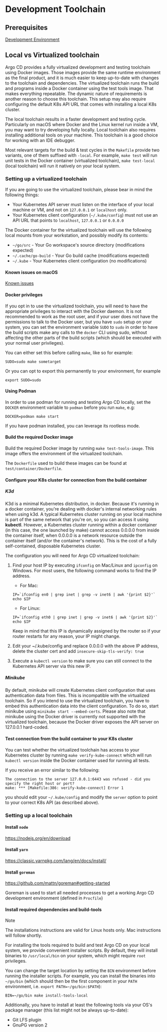 # Development Toolchain

## Prerequisites
[Development Environment](development-environment.md)

## Local vs Virtualized toolchain

Argo CD provides a fully virtualized development and testing toolchain using Docker images. Those images provide the same runtime environment as the final product, and it is much easier to keep up-to-date with changes to the toolchain and dependencies. The virtualized toolchain runs the build and programs inside a Docker container using the test tools image. That makes everything repeatable. The dynamic nature of requirements is another reason to choose this toolchain. This setup may also require configuring the default K8s API URL that comes with installing a local K8s cluster.

The local toolchain results in a faster development and testing cycle. Particularly on macOS where Docker and the Linux kernel run inside a VM, you may want to try developing fully locally. Local toolchain also requires installing additional tools on your machine. This toolchain is a good choice for working with an IDE debugger. 

Most relevant targets for the build & test cycles in the `Makefile` provide two variants, one of them suffixed with `-local`. For example, `make test` will run unit tests in the Docker container (virtualized toolchain), `make test-local` (local toolchain) will run it natively on your local system.

### Setting up a virtualized toolchain

If you are going to use the virtualized toolchain, please bear in mind the following things:

* Your Kubernetes API server must listen on the interface of your local machine or VM, and not on `127.0.0.1` or  `localhost` only.
* Your Kubernetes client configuration (`~/.kube/config`) must not use an API URL that points to `localhost`, `127.0.0.1` or `0.0.0.0`

The Docker container for the virtualized toolchain will use the following local mounts from your workstation, and possibly modify its contents:

* `~/go/src` - Your Go workspace's source directory (modifications expected)
* `~/.cache/go-build` - Your Go build cache (modifications expected)
* `~/.kube` - Your Kubernetes client configuration (no modifications)

#### Known issues on macOS
[Known issues](mac-users.md)

#### Docker privileges

If you opt in to use the virtualized toolchain, you will need to have the appropriate privileges to interact with the Docker daemon. It is not recommended to work as the root user, and if your user does not have the permissions to talk to the Docker user, but you have `sudo` setup on your system, you can set the environment variable `SUDO` to `sudo` in order to have the build scripts make any calls to the `docker` CLI using sudo, without affecting the other parts of the build scripts (which should be executed with your normal user privileges).

You can either set this before calling `make`, like so for example:

```
SUDO=sudo make sometarget
```

Or you can opt to export this permanently to your environment, for example
```
export SUDO=sudo
```

#### Using Podman
In order to use podman for running and testing Argo CD locally, set the `DOCKER` environment variable to `podman` before you run `make`, e.g:

```
DOCKER=podman make start
```
If you have podman installed, you can leverage its rootless mode.

#### Build the required Docker image

Build the required Docker image by running `make test-tools-image`. This image offers the environment of the virtualized toolchain.

The `Dockerfile` used to build these images can be found at `test/container/Dockerfile`.

#### Configure your K8s cluster for connection from the build container
##### K3d
K3d is a minimal Kubernetes distribution, in docker. Because it's running in a docker container, you're dealing with docker's internal networking rules when using k3d. A typical Kubernetes cluster running on your local machine is part of the same network that you're on, so you can access it using **kubectl**. However, a Kubernetes cluster running within a docker container (in this case, the one launched by make) cannot access 0.0.0.0 from inside the container itself, when 0.0.0.0 is a network resource outside the container itself (and/or the container's network). This is the cost of a fully self-contained, disposable Kubernetes cluster.

The configuration you will need for Argo CD virtualized toolchain:

1. Find your host IP by executing `ifconfig` on Mac/Linux and `ipconfig` on Windows. For most users, the following command works to find the IP address.

    * For Mac:

    ```
    IP=`ifconfig en0 | grep inet | grep -v inet6 | awk '{print $2}'`
    echo $IP
    ```

    * For Linux:

    ```
    IP=`ifconfig eth0 | grep inet | grep -v inet6 | awk '{print $2}'`
    echo $IP
    ```

    Keep in mind that this IP is dynamically assigned by the router so if your router restarts for any reason, your IP might change.

2. Edit your ~/.kube/config and replace 0.0.0.0 with the above IP address, delete the cluster cert and add `insecure-skip-tls-verify: true`

3. Execute a `kubectl version` to make sure you can still connect to the Kubernetes API server via this new IP. 

##### Minikube

By default, minikube will create Kubernetes client configuration that uses authentication data from files. This is incompatible with the virtualized toolchain. So if you intend to use the virtualized toolchain, you have to embed this authentication data into the client configuration. To do so, start minikube using `minikube start --embed-certs`. Please also note that minikube using the Docker driver is currently not supported with the virtualized toolchain, because the Docker driver exposes the API server on 127.0.0.1 hard-coded.

#### Test connection from the build container to your K8s cluster

You can test whether the virtualized toolchain has access to your Kubernetes cluster by running `make verify-kube-connect` which will run `kubectl version` inside the Docker container used for running all tests.


If you receive an error similar to the following:

```
The connection to the server 127.0.0.1:6443 was refused - did you specify the right host or port?
make: *** [Makefile:386: verify-kube-connect] Error 1
```

you should edit your `~/.kube/config` and modify the `server` option to point to your correct K8s API (as described above).

### Setting up a local toolchain

#### Install `node`

<https://nodejs.org/en/download>

#### Install `yarn`

<https://classic.yarnpkg.com/lang/en/docs/install/>

#### Install `goreman`

<https://github.com/mattn/goreman#getting-started>

Goreman is used to start all needed processes to get a working Argo CD development environment (defined in `Procfile`)

#### Install required dependencies and build-tools

> [!NOTE]
> The installations instructions are valid for Linux hosts only. Mac instructions will follow shortly.

For installing the tools required to build and test Argo CD on your local system, we provide convenient installer scripts. By default, they will install binaries to `/usr/local/bin` on your system, which might require `root` privileges.

You can change the target location by setting the `BIN` environment before running the installer scripts. For example, you can install the binaries into `~/go/bin` (which should then be the first component in your `PATH` environment, i.e. `export PATH=~/go/bin:$PATH`):

```shell
BIN=~/go/bin make install-tools-local
```

Additionally, you have to install at least the following tools via your OS's package manager (this list might not be always up-to-date):

* Git LFS plugin
* GnuPG version 2
